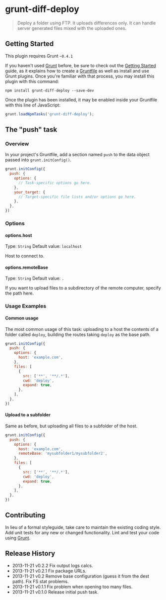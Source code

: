 # grunt-diff-deploy

> Deploy a folder using FTP. It uploads differences only. It can handle server generated files mixed with the uploaded ones.

## Getting Started
This plugin requires Grunt `~0.4.1`

If you haven't used [Grunt](http://gruntjs.com/) before, be sure to check out the [Getting Started](http://gruntjs.com/getting-started) guide, as it explains how to create a [Gruntfile](http://gruntjs.com/sample-gruntfile) as well as install and use Grunt plugins. Once you're familiar with that process, you may install this plugin with this command:

```shell
npm install grunt-diff-deploy --save-dev
```

Once the plugin has been installed, it may be enabled inside your Gruntfile with this line of JavaScript:

```js 
grunt.loadNpmTasks('grunt-diff-deploy');
```

## The "push" task

### Overview
In your project's Gruntfile, add a section named `push` to the data object passed into `grunt.initConfig()`.

```js
grunt.initConfig({
  push: {
    options: {
      // Task-specific options go here.
    },
    your_target: {
      // Target-specific file lists and/or options go here.
    },
  },
})
```

### Options

#### options.host
Type: `String`
Default value: `localhost`

Host to connect to.

#### options.remoteBase
Type: `String`
Default value: `.`

If you want to upload files to a subdirectory of the remote computer, specify the
path here.

### Usage Examples

#### Common usage
The most common usage of this task: uploading to a host the contents of a folder
called `deploy`, building the routes taking `deploy` as the base path.

```js
grunt.initConfig({
  push: {
    options: {
      host: 'example.com',
    },
    files: [
      {
        src: ['**', '**/.*'],
        cwd: 'deploy',
        expand: true,
      },
    ],
  },
})
```
#### Upload to a subfolder
Same as before, but uploading all files to a subfolder of the host.

```js
grunt.initConfig({
  push: {
    options: {
      host: 'example.com',
      remoteBase: 'mysubfolder1/mysubfolder2',
    },
    files: [
      {
        src: ['**', '**/.*'],
        cwd: 'deploy',
        expand: true,
      },
    ],
  },
})
```

## Contributing
In lieu of a formal styleguide, take care to maintain the existing coding style. Add unit tests for any new or changed functionality. Lint and test your code using [Grunt](http://gruntjs.com/).

## Release History
* 2013-11-21   v0.2.2   Fix output logs calcs.
* 2013-11-21   v0.2.1   Fix package URLs.
* 2013-11-21   v0.2     Remove base configuration (guess it from the dest path). Fix FS stat problems.
* 2013-11-21   v0.1.1   Fix problem when opening too many files.
* 2013-11-21   v0.1.0   Release initial push task.

